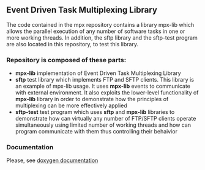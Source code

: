## Event Driven Task Multiplexing Library

The code contained in the mpx repository contains a library mpx-lib which allows the parallel execution of any number of software tasks in one or more working threads. In addition, the sftp library and the sftp-test program are also located in this repository, to test this library.

### Repository is composed of these parts:
- **mpx-lib** implementation of Event Driven Task Multiplexing Library
- **sftp** test library which implements FTP and SFTP clients. This library is an example of mpx-lib usage. It uses **mpx-lib** events to communicate with external environment. It also exploits the lower-level functionality of **mpx-lib** library in order to demonstrate how the principles of multiplexing can be more effectively applied
- **sftp-test** test program which uses **sftp** and **mpx-lib** libraries to demonstrate how can virtually any number of FTP/SFTP clients operate simultaneously using limited number of working threads and how can program communicate with them thus controlling their behaivior

### Documentation
Please, see [doxygen documentation](./mpx-lib/html/index.html)


